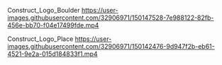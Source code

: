 Construct_Logo_Boulder
https://user-images.githubusercontent.com/32906971/150147528-7e988122-82fb-456e-bb70-f04e17499fde.mp4

Construct_Logo_Place
https://user-images.githubusercontent.com/32906971/150142476-9d947f2b-eb61-4521-9e2a-015d184833f1.mp4
